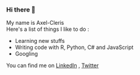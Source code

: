 ### Hi there 👋
My name is Axel-Cleris  
Here's a list of things I like to do : 

- Learning new stuffs
- Writing code with R, Python, C# and JavaScript
- Googling  

You can find me on [LinkedIn](https://www.linkedin.com/in/cgailloty/) , [Twitter](https://twitter.com/cleris_mr)
